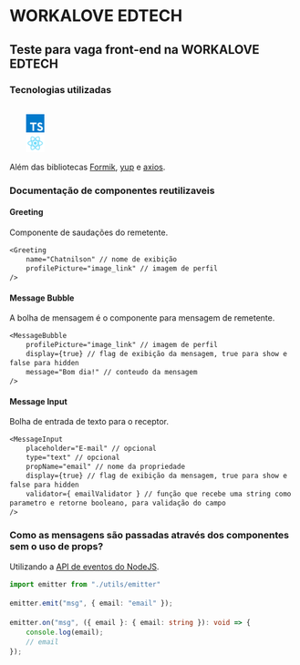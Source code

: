 # WORKALOVE EDTECH

## Teste para vaga front-end na WORKALOVE EDTECH

### Tecnologias utilizadas

<code>
	<img height="32" src="https://raw.githubusercontent.com/github/explore/80688e429a7d4ef2fca1e82350fe8e3517d3494d/topics/typescript/typescript.png" alt="Typescript"/>
	<img height="32" src="https://raw.githubusercontent.com/github/explore/80688e429a7d4ef2fca1e82350fe8e3517d3494d/topics/react/react.png" alt="React"/>
</code>

Além das bibliotecas [Formik](https://formik.org/), [yup](https://www.npmjs.com/package/yup) e [axios](https://axios-http.com/).

### Documentação de componentes reutilizaveis

#### Greeting

Componente de saudações do remetente.

```tsx
<Greeting
	name="Chatnilson" // nome de exibição
	profilePicture="image_link" // imagem de perfil
/>
```

#### Message Bubble

A bolha de mensagem é o componente para mensagem de remetente.

```tsx
<MessageBubble
	profilePicture="image_link" // imagem de perfil
	display={true} // flag de exibição da mensagem, true para show e false para hidden
	message="Bom dia!" // conteudo da mensagem
/>
```

#### Message Input

Bolha de entrada de texto para o receptor.

```tsx
<MessageInput
	placeholder="E-mail" // opcional
	type="text" // opcional
	propName="email" // nome da propriedade
	display={true} // flag de exibição da mensagem, true para show e false para hidden
	validator={ emailValidator } // função que recebe uma string como parametro e retorne booleano, para validação do campo
/>
```

### Como as mensagens são passadas através dos componentes sem o uso de props?

Utilizando a [API de eventos do NodeJS](https://nodejs.org/dist/latest-v14.x/docs/api/events.html).

```ts
import emitter from "./utils/emitter"

emitter.emit("msg", { email: "email" });

emitter.on("msg", ({ email }: { email: string }): void => {
	console.log(email);
	// email
});
```

